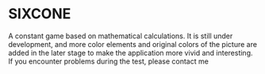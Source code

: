 # SIXCONE
A constant game based on mathematical calculations. It is still under development, and more color elements and original colors of the picture are added in the later stage to make the application more vivid and interesting. If you encounter problems during the test, please contact me
